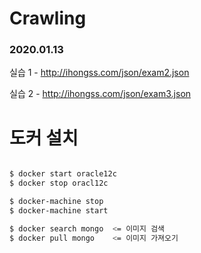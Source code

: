 # Crawling


### 2020.01.13

실습 1 - http://ihongss.com/json/exam2.json

실습 2 - http://ihongss.com/json/exam3.json



# 도커 설치 

```bash

$ docker start oracle12c
$ docker stop oracl12c

$ docker-machine stop
$ docker-machine start

$ docker search mongo  <= 이미지 검색
$ docker pull mongo    <= 이미지 가져오기


```